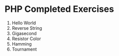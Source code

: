# PHP Completed Exercises
1. Hello World
2. Reverse String
3. Gigasecond
4. Resistor Color
5. Hamming
6. Tournament